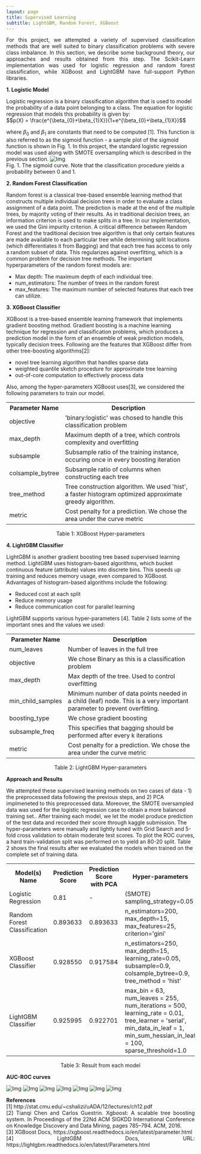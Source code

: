 ```yaml
---
layout: page
title: Supervised Learning
subtitle: LightGBM, Random Forest, XGBoost
---
```

<style TYPE="text/css">
code.has-jax {font: inherit; font-size: 100%; background: inherit; border: inherit;}
</style>
<script type="text/x-mathjax-config">
MathJax.Hub.Config({
    displayAlign: "center",
    tex2jax: {
        inlineMath: [['$','$'], ['\\(','\\)']],
        skipTags: ['script', 'noscript', 'style', 'textarea', 'pre'] // removed 'code' entry
    }
});
MathJax.Hub.Queue(function() {
    var all = MathJax.Hub.getAllJax(), i;
    for(i = 0; i < all.length; i += 1) {
        all[i].SourceElement().parentNode.className += ' has-jax';
    }
});
</script>
<script type="text/javascript" src="https://cdnjs.cloudflare.com/ajax/libs/mathjax/2.7.4/MathJax.js?config=TeX-AMS_HTML-full"></script>



<p style="text-align: justify;">
For this project, we attempted a variety of supervised classification methods that are well suited to binary classification problems with severe class imbalance. In this section, we describe some background theory, our approaches and results obtained from this step. The Scikit-Learn implementation was used for logistic regression and random forest classification, while XGBoost and LightGBM have full-support Python libraries.
</p>

<p style="text-align: justify;">
  <b>1. Logistic Model</b>
</p>
Logistic regression is a binary classification algorithm that is used to model the probability of a data point belonging to a class. The equation for logistic regression that models this probability is given by: <br>
$$p(X) = \frac{e^{\beta_{0}+\beta_{1}X}}{1+e^{\beta_{0}+\beta_{1}X}}$$

where $\beta_{0}$ and $\beta_{1}$ are constants that need to be computed [1]. This function is also referred to as the sigmoid function - a sample plot of the sigmoid function is shown in Fig. 1. In this project, the standard logistic regression model was used along with SMOTE oversampling which is described in the previous section.
![Img](/assets/img/sigmoid.png) 
<br>
Fig. 1. The sigmoid curve. Note that the classification procedure yields a probability between 0 and 1.

<p style="text-align: justify;">
  <b>2. Random Forest Classification</b>
</p>
Random forest is a classical tree-based ensemble learning method that constructs multiple individual decision trees in order to evaluate a class assignment of a data point. The prediction is made at the end of the multiple trees, by majority voting of their results. As in traditional decision trees, an information criterion is used to make splits in a tree. In our implementation, we used the Gini impurity criterion. A critical difference between Random Forest and the traditional decision tree algorithm is that only certain features are made available to each particular tree while determining split locations (which differentiates it from Bagging) and that each tree has access to only a random subset of data. This regularizes against overfitting, which is a common problem for decision tree methods. The important hyperparameters of the random forest models are:
<ul>
    <li>Max depth: The maximum depth of each individual tree. </li>
    <li>num_estimators: The number of trees in the random forest </li>
    <li> max_features: The maximum number of selected features that each tree can utilize. </li>
</ul>

<p style="text-align: justify;">
  <b>3. XGBoost Classifier</b>
</p>
XGBoost is a tree-based ensemble learning framework that implements gradient boosting method. Gradient boosting is a machine learning technique for regression and classification problems, which produces a prediction model in the form of an ensemble of weak prediction models, typically decision trees. Following are the features that XGBoost differ from other tree-boosting algorithms[2]:
<ul>
<li>novel tree learning algorithm that handles sparse data</li>
<li>weighted quantile sketch procedure for approximate tree learning</li>
<li>out-of-core computation to effectively process data</li>
</ul>

Also, among the hyper-parameters XGBoost uses[3], we considered the following parameters to train our model.
<table style="width:100%">
  <tr>
    <th>Parameter Name</th>
    <th>Description</th>
  </tr>
  <tr>
    <td>objective</td>
    <td>'binary:logistic' was chosed to handle this classification problem</td>
  </tr>
  <tr>
    <td>max_depth</td>
    <td>Maximum depth of a tree, which controls complexity and overfitting</td>
  </tr>
  <tr>
    <td>subsample</td>
    <td>Subsample ratio of the training instance, occuring once in every boosting iteration</td>
  </tr>
  <tr>
    <td>colsample_bytree</td>
    <td>Subsample ratio of columns when constructing each tree</td>
  </tr>
  <tr>
    <td>tree_method</td>
    <td>Tree construction algorithm. We used 'hist', a faster histogram optimized approximate greedy algorithm. </td>
  </tr>
  <tr>
    <td>metric</td>
    <td>Cost penalty for a prediction. We chose the area under the curve metric</td>
  </tr>
</table>
<center>Table 1: XGBoost Hyper-parameters</center>


<p style="text-align: justify;">
  <b>4. LightGBM Classifier</b>
</p>
LightGBM is another gradient boosting tree based supervised learning method. LightGBM uses histogram-based algorithms, which bucket continuous feature (attribute) values into discrete bins. This speeds up training and reduces memory usage, even compared to XGBoost. Advantages of histogram-based algorithms include the following:
<ul>
<li>Reduced cost at each split</li>
<li>Reduce memory usage</li>
<li>Reduce communication cost for parallel learning</li>
</ul>
LightGBM supports various hyper-parameters [4]. Table 2 lists some of the important ones and the values we used:
<table style="width:100%">
  <tr>
    <th>Parameter Name</th>
    <th>Description</th>
  </tr>
  <tr>
    <td>num_leaves</td>
    <td>Number of leaves in the full tree</td>
  </tr>
  <tr>
    <td>objective</td>
    <td>We chose Binary as this is a classification problem</td>
  </tr>
  <tr>
    <td>max_depth</td>
    <td>Max depth of the tree. Used to control overfitting</td>
  </tr>
  <tr>
    <td>min_child_samples</td>
    <td>Minimum number of data points needed in a child (leaf) node. This is a very important parameter to prevent overfitting.</td>
  </tr>
  <tr>
    <td>boosting_type</td>
    <td>We chose gradient boosting</td>
  </tr>
  <tr>
    <td>subsample_freq</td>
    <td>This specifies that bagging should be performed after every k iterations</td>
  </tr>
  <tr>
    <td>metric</td>
    <td>Cost penalty for a prediction. We chose the area under the curve metric</td>
  </tr>
</table>
<center>Table 2: LightGBM Hyper-parameters</center>

<p style="text-align: justify;">
  <b>Approach and Results</b>
</p>
 We attempted these supervised learning methods on two cases of data - 1) the preprocessed data following the previous steps, and 2) PCA implmeneted to this preprocessed data. Moreover, the SMOTE oversampled data was used for the logistic regression case to obtain a more balanced training set.. After training each model, we let the model produce prediction of the test data and recorded their score through kaggle submission. The hyper-parameters were manually and lightly tuned with Grid Search and 5-fold cross validation to obtain moderate test scores. To plot the ROC curves, a hard train-validation split was performed on to yield an 80-20 split. Table 2 shows the final results after we evaluated the models when trained on the complete set of training data.
 
<table style="width:100%">
  <tr>
    <th>Model(s) Name</th>
    <th>Prediction Score</th>
    <th>Prediction Score with PCA</th>
    <th>Hyper-parameters</th>
  </tr>
  <tr>
    <td>Logistic Regression</td>
    <td>0.81</td>
    <td> - </td>
    <td>(SMOTE) sampling_strategy=0.05</td>
  </tr>
  <tr>
    <td>Random Forest Classification</td>
    <td>0.893633</td>
    <td>0.893633</td>
    <td> n_estimators=200,
      max_depth=15,
      max_features=25,
      criterion='gini'      
    </td>
  </tr>
  <tr>
    <td>XGBoost Classifier</td>
    <td>0.928550</td>
    <td>0.917584</td>
    <td>n_estimators=250,
        max_depth=15,
        learning_rate=0.05,
        subsample=0.9,
        colsample_bytree=0.9,
        tree_method = 'hist'</td>
  </tr>
  <tr>
    <td>LightGBM Classifier</td>
    <td>0.925995</td>
    <td>0.922701</td>
    <td>max_bin = 63,
    num_leaves = 255,
    num_iterations = 500,
    learning_rate = 0.01,
    tree_learner = 'serial',
    min_data_in_leaf = 1,
    min_sum_hessian_in_leaf = 100,
    sparse_threshold=1.0</td>
  </tr>
</table>

<center>Table 3: Result from each model</center>

<p style="text-align: justify;">
  <b>AUC-ROC curves</b>
</p>

![Img](/assets/img/Logistic_Regression.png)
![Img](/assets/img/LightGBM.png)
![Img](/assets/img/LightGBM_with_PCA.png)
![Img](/assets/img/XGBoost.png)
![Img](/assets/img/XGBoost_with_PCA.png)
![Img](/assets/img/RandomForest.jpg)
![Img](/assets/img/RandomForest_with_pca.jpg)

<p style="text-align: justify;">
<b>References</b>
<br>
[1] http://stat.cmu.edu/~cshalizi/uADA/12/lectures/ch12.pdf <br>
[2] Tianqi Chen and Carlos Guestrin. Xgboost: A scalable tree boosting system. In Proceedings of the 22Nd ACM SIGKDD International
Conference on Knowledge Discovery and Data Mining, pages 785–794. ACM, 2016. <br>
[3]  XGBoost Docs, https://xgboost.readthedocs.io/en/latest/parameter.html<br>
[4]  LightGBM Docs, URL: https://lightgbm.readthedocs.io/en/latest/Parameters.html
</p>
